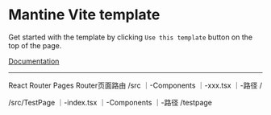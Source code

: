 # Mantine Vite template

Get started with the template by clicking `Use this template` button on the top of the page.

[Documentation](https://mantine.dev/guides/vite/)


---

React Router
 Pages Router页面路由
 /src
｜-Components
｜-xxx.tsx
｜-路径 /

/src/TestPage
｜-index.tsx
｜-Components
｜-路径 /testpage